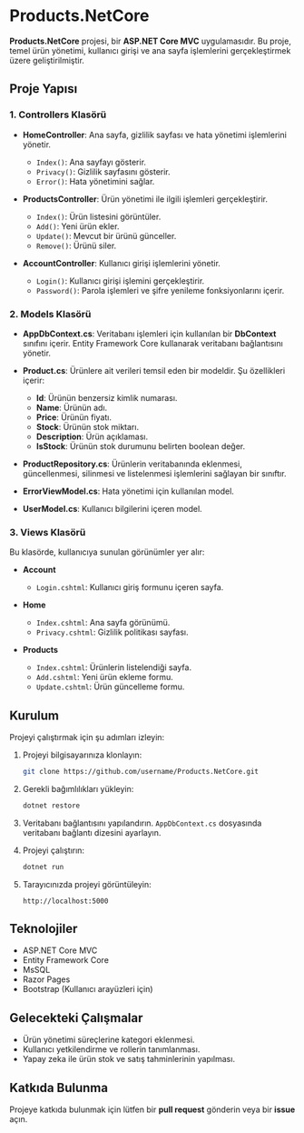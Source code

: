 # Products.NetCore

**Products.NetCore** projesi, bir **ASP.NET Core MVC** uygulamasıdır. Bu proje, temel ürün yönetimi, kullanıcı girişi ve ana sayfa işlemlerini gerçekleştirmek üzere geliştirilmiştir. 

## Proje Yapısı

### 1. **Controllers Klasörü**
- **HomeController**: Ana sayfa, gizlilik sayfası ve hata yönetimi işlemlerini yönetir.
  - `Index()`: Ana sayfayı gösterir.
  - `Privacy()`: Gizlilik sayfasını gösterir.
  - `Error()`: Hata yönetimini sağlar.
  
- **ProductsController**: Ürün yönetimi ile ilgili işlemleri gerçekleştirir.
  - `Index()`: Ürün listesini görüntüler.
  - `Add()`: Yeni ürün ekler.
  - `Update()`: Mevcut bir ürünü günceller.
  - `Remove()`: Ürünü siler.
  
- **AccountController**: Kullanıcı girişi işlemlerini yönetir.
  - `Login()`: Kullanıcı girişi işlemini gerçekleştirir.
  - `Password()`: Parola işlemleri ve şifre yenileme fonksiyonlarını içerir.

### 2. **Models Klasörü**
- **AppDbContext.cs**: Veritabanı işlemleri için kullanılan bir **DbContext** sınıfını içerir. Entity Framework Core kullanarak veritabanı bağlantısını yönetir.
  
- **Product.cs**: Ürünlere ait verileri temsil eden bir modeldir. Şu özellikleri içerir:
  - **Id**: Ürünün benzersiz kimlik numarası.
  - **Name**: Ürünün adı.
  - **Price**: Ürünün fiyatı.
  - **Stock**: Ürünün stok miktarı.
  - **Description**: Ürün açıklaması.
  - **IsStock**: Ürünün stok durumunu belirten boolean değer.

- **ProductRepository.cs**: Ürünlerin veritabanında eklenmesi, güncellenmesi, silinmesi ve listelenmesi işlemlerini sağlayan bir sınıftır.

- **ErrorViewModel.cs**: Hata yönetimi için kullanılan model.

- **UserModel.cs**: Kullanıcı bilgilerini içeren model.

### 3. **Views Klasörü**
Bu klasörde, kullanıcıya sunulan görünümler yer alır:
- **Account**
  - `Login.cshtml`: Kullanıcı giriş formunu içeren sayfa.
  
- **Home**
  - `Index.cshtml`: Ana sayfa görünümü.
  - `Privacy.cshtml`: Gizlilik politikası sayfası.

- **Products**
  - `Index.cshtml`: Ürünlerin listelendiği sayfa.
  - `Add.cshtml`: Yeni ürün ekleme formu.
  - `Update.cshtml`: Ürün güncelleme formu.

## Kurulum

Projeyi çalıştırmak için şu adımları izleyin:
1. Projeyi bilgisayarınıza klonlayın:  
   ```bash
   git clone https://github.com/username/Products.NetCore.git
   ```

2. Gerekli bağımlılıkları yükleyin:  
   ```bash
   dotnet restore
   ```

3. Veritabanı bağlantısını yapılandırın. `AppDbContext.cs` dosyasında veritabanı bağlantı dizesini ayarlayın.

4. Projeyi çalıştırın:  
   ```bash
   dotnet run
   ```

5. Tarayıcınızda projeyi görüntüleyin:  
   ```
   http://localhost:5000
   ```

## Teknolojiler
- ASP.NET Core MVC
- Entity Framework Core
- MsSQL
- Razor Pages
- Bootstrap (Kullanıcı arayüzleri için)

## Gelecekteki Çalışmalar
- Ürün yönetimi süreçlerine kategori eklenmesi.
- Kullanıcı yetkilendirme ve rollerin tanımlanması.
- Yapay zeka ile ürün stok ve satış tahminlerinin yapılması.

## Katkıda Bulunma
Projeye katkıda bulunmak için lütfen bir **pull request** gönderin veya bir **issue** açın.
